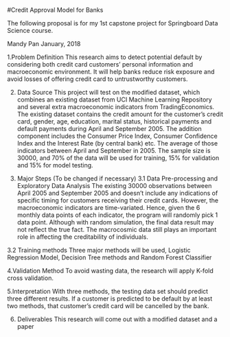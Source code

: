#Credit Approval Model for Banks

The following proposal is for my 1st capstone project for Springboard Data Science course.
 
Mandy Pan
January, 2018

1.Problem Definition
This research aims to detect potential default by considering both credit card customers’ personal information and macroeconomic environment. It will help banks reduce risk exposure and avoid losses of offering credit card to untrustworthy customers.

2. Data Source
This project will test on the modified dataset, which combines an existing dataset from UCI Machine Learning Repository and several extra macroeconomic indicators from TradingEconomics. The existing dataset contains the credit amount for the customer’s credit card, gender, age, education, marital status, historical payments and default payments during April and September 2005. The addition component includes the Consumer Price Index, Consumer Confidence Index and the Interest Rate (by central bank) etc. The average of those indicators between April and September in 2005.  The sample size is 30000, and 70% of the data will be used for training, 15% for validation and 15% for model testing. 

3. Major Steps (To be changed if necessary)
3.1 Data Pre-processing and Exploratory Data Analysis 
The existing 30000 observations between April 2005 and September 2005 and doesn’t include any indications of specific timing for customers receiving their credit cards. However, the macroeconomic indicators are time-variated. Hence, given the 6 monthly data points of each indicator, the program will randomly pick 1 data point. Although with random simulation, the final data result may not reflect the true fact. The macrocosmic data still plays an important role in affecting the creditability of individuals.

3.2 Training methods
Three major methods will be used, Logistic Regression Model, Decision Tree methods and Random Forest Classifier

4.Validation Method
To avoid wasting data, the research will apply K-fold cross validation.  

5.Interpretation
With three methods, the testing data set should predict three different results. If a customer is predicted to be default by at least two methods, that customer’s credit card will be cancelled by the bank.

6. Deliverables
This research will come out with a modified dataset and a paper 
